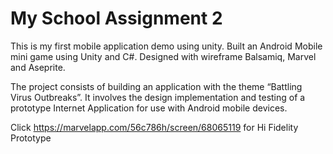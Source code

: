 # My School Assignment 2

This is my first mobile application demo using unity. 
Built an Android Mobile mini game using Unity and C#. Designed with wireframe Balsamiq, Marvel and Aseprite.

The project consists of building an application with the theme “Battling Virus Outbreaks”. It involves the design implementation and testing of a prototype Internet Application for use with Android mobile devices.

Click https://marvelapp.com/56c786h/screen/68065119 for Hi Fidelity Prototype
